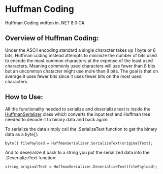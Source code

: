 # Huffman Coding

Huffman Coding written in .NET 8.0 C#

## Overview of Huffman Coding:
Under the ASCII encoding standard a single character takes up 1 byte or 8 bits, Huffman coding instead attempts to minimize the number of bits used to encode the most common characters at the expense of the least used characters. Meaning commonly used characters will use fewer than 8 bits but an uncommon chatacter might use more than 8 bits. The goal is that on average it uses fewer bits since it uses fewer bits on the most used characters.

## How to Use:
All the functionality needed to serialize and deserialize text is inside the [HuffmanSerializer](HuffmanSerializer.cs) class which converts the input text and Huffman tree needed to decode it to binary data and back again.

To serialize the data simply call the .SerializeText function to get the binary data as a byte[]:

````
byte[] filePayload = HuffmanSerializer.SerializeText(originalText);
````

And to deserialize it back to a string you put the serialized data into the .DeserializeText function:

````
string originalText = HuffmanSerializer.DeserializeText(filePayload);
````
